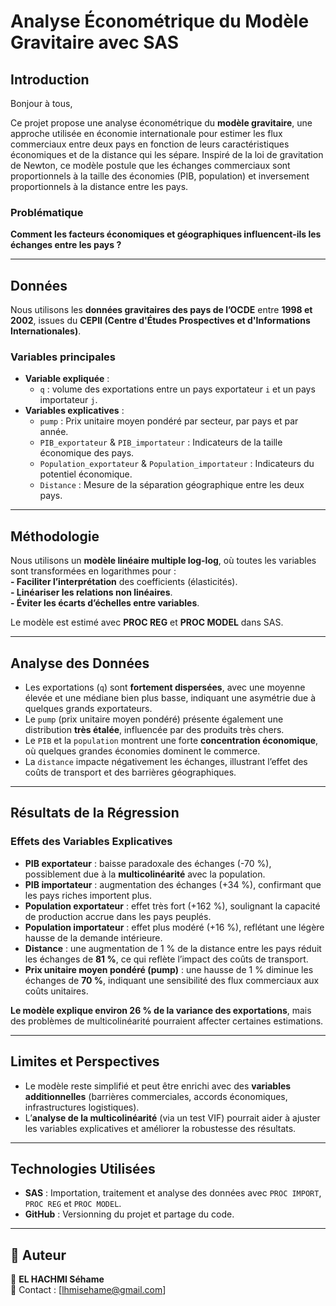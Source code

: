 # Analyse Économétrique du Modèle Gravitaire avec SAS  

## Introduction  
Bonjour à tous,  

Ce projet propose une analyse économétrique du **modèle gravitaire**, une approche utilisée en économie internationale pour estimer les flux commerciaux entre deux pays en fonction de leurs caractéristiques économiques et de la distance qui les sépare. Inspiré de la loi de gravitation de Newton, ce modèle postule que les échanges commerciaux sont proportionnels à la taille des économies (PIB, population) et inversement proportionnels à la distance entre les pays.  

### Problématique  
**Comment les facteurs économiques et géographiques influencent-ils les échanges entre les pays ?**  

---

## Données  
Nous utilisons les **données gravitaires des pays de l’OCDE** entre **1998 et 2002**, issues du **CEPII (Centre d'Études Prospectives et d'Informations Internationales)**.  

### Variables principales  
- **Variable expliquée** :  
  - `q` : volume des exportations entre un pays exportateur `i` et un pays importateur `j`.  
- **Variables explicatives** :  
  - `pump` : Prix unitaire moyen pondéré par secteur, par pays et par année.  
  - `PIB_exportateur` & `PIB_importateur` : Indicateurs de la taille économique des pays.  
  - `Population_exportateur` & `Population_importateur` : Indicateurs du potentiel économique.  
  - `Distance` : Mesure de la séparation géographique entre les deux pays.  

---

## Méthodologie  
Nous utilisons un **modèle linéaire multiple log-log**, où toutes les variables sont transformées en logarithmes pour :  
  **- Faciliter l’interprétation** des coefficients (élasticités).  
  **- Linéariser les relations non linéaires**.  
  **- Éviter les écarts d’échelles entre variables**.  

Le modèle est estimé avec **PROC REG** et **PROC MODEL** dans SAS.  

---

## Analyse des Données  
- Les exportations (`q`) sont **fortement dispersées**, avec une moyenne élevée et une médiane bien plus basse, indiquant une asymétrie due à quelques grands exportateurs.  
- Le `pump` (prix unitaire moyen pondéré) présente également une distribution **très étalée**, influencée par des produits très chers.  
- Le `PIB` et la `population` montrent une forte **concentration économique**, où quelques grandes économies dominent le commerce.  
- La `distance` impacte négativement les échanges, illustrant l’effet des coûts de transport et des barrières géographiques.  

---

## Résultats de la Régression  
### Effets des Variables Explicatives  
- **PIB exportateur** : baisse paradoxale des échanges (-70 %), possiblement due à la **multicolinéarité** avec la population.  
- **PIB importateur** : augmentation des échanges (+34 %), confirmant que les pays riches importent plus.  
- **Population exportateur** : effet très fort (+162 %), soulignant la capacité de production accrue dans les pays peuplés.  
- **Population importateur** : effet plus modéré (+16 %), reflétant une légère hausse de la demande intérieure.  
- **Distance** : une augmentation de 1 % de la distance entre les pays réduit les échanges de **81 %**, ce qui reflète l’impact des coûts de transport.  
- **Prix unitaire moyen pondéré (pump)** : une hausse de 1 % diminue les échanges de **70 %**, indiquant une sensibilité des flux commerciaux aux coûts unitaires.  

**Le modèle explique environ 26 % de la variance des exportations**, mais des problèmes de multicolinéarité pourraient affecter certaines estimations.  

---

## Limites et Perspectives  
- Le modèle reste simplifié et peut être enrichi avec des **variables additionnelles** (barrières commerciales, accords économiques, infrastructures logistiques).  
- L’**analyse de la multicolinéarité** (via un test VIF) pourrait aider à ajuster les variables explicatives et améliorer la robustesse des résultats.  

---

## Technologies Utilisées  
- **SAS** : Importation, traitement et analyse des données avec `PROC IMPORT`, `PROC REG` et `PROC MODEL`.  
- **GitHub** : Versionning du projet et partage du code.  

---

## 📜 Auteur  
👤 **EL HACHMI Séhame**  
📧 Contact : [lhmisehame@gmail.com]  
 
